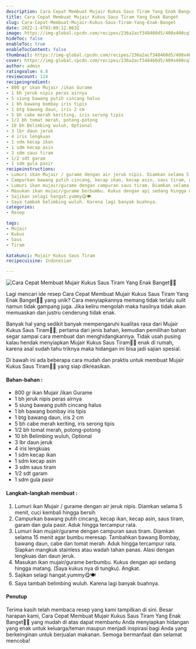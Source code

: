 ```yaml
---
description: Cara Cepat Membuat Mujair Kukus Saus Tiram Yang Enak Banget"
title: Cara Cepat Membuat Mujair Kukus Saus Tiram Yang Enak Banget
slug: Cara-Cepat-Membuat-Mujair-Kukus-Saus-Tiram-Yang-Enak-Banget
date: 2022-1-4T03:09:12.063Z
image: https://img-global.cpcdn.com/recipes/236a2acf348460d5/400x400cq70/photo.jpg
hideToc: false
enableToc: true
enableTocContent: false
thumbnail: https://img-global.cpcdn.com/recipes/236a2acf348460d5/400x400cq70/photo.jpg
cover: https://img-global.cpcdn.com/recipes/236a2acf348460d5/400x400cq70/photo.jpg
author: admin
ratingvalue: 4.8
reviewcount: 124
recipeingredient:
- 800 gr ikan Mujair /ikan Gurame
- 1 bh jeruk nipis peras airnya
- 5 siung bawang putih cincang halus
- 1 bh bawang bombay iris tipis
- 1 btg bawang daun, iris 2 cm
- 5 bh cabe merah keriting, iris serong tipis
- 1/2 bh tomat merah, potong-potong
- 10 bh Belimbing wuluh, Optional
- 3 lbr daun jeruk
- 4 iris lengkuas
- 1 sdm kecap ikan
- 1 sdm kecap asin
- 3 sdm saus tiram
- 1/2 sdt garam
- 1 sdm gula pasir
recipeinstructions:
- Lumuri ikan Mujair / gurame dengan air jeruk nipis. Diamkan selama 5 menit, cuci kembali hingga bersih
- Campurkan bawang putih cincang, kecap ikan, kecap asin, saus tiram, garam dan gula pasir. Aduk hingga tercampur rata.
- Lumuri ikan mujair/gurame dengan campuran saus tiram. Diamkan selama 15 menit agar bumbu meresap. Tambahkan bawang Bombay, bawang daun, cabe dan tomat merah. Aduk hingga tercampur rata. Siapkan mangkuk stainless atau wadah tahan panas. Alasi dengan lengkuas dan daun jeruk.
- Masukan ikan mujair/gurame berbumbu. Kukus dengan api sedang hingga matang. (Saya kukus nya di tungku). Angkat.
- Sajikan selagi hangat.yummy😋🍽️
- Saya tambah belimbing wuluh. Karena lagi banyak buahnya.
categories:
- Resep

tags:
- Mujair
- Kukus
- Saus
- Tiram

katakunci: Mujair Kukus Saus Tiram
recipecuisine: Indonesian

---
```


![Cara Cepat Membuat Mujair Kukus Saus Tiram Yang Enak Banget👩‍🍳](https://img-global.cpcdn.com/recipes/236a2acf348460d5/400x400cq70/photo.jpg)

Lagi mencari ide resep Cara Cepat Membuat Mujair Kukus Saus Tiram Yang Enak Banget👩‍🍳 yang unik? Cara menyiapkannya memang tidak terlalu sulit namun tidak gampang juga. Jika keliru mengolah maka hasilnya tidak akan memuaskan dan justru cenderung tidak enak.

Banyak hal yang sedikit banyak mempengaruhi kualitas rasa dari Mujair Kukus Saus Tiram👩‍🍳, pertama dari jenis bahan, kemudian pemilihan bahan segar sampai cara membuat dan menghidangkannya. Tidak usah pusing kalau hendak menyiapkan Mujair Kukus Saus Tiram👩‍🍳 enak di rumah, karena asal sudah tahu triknya maka hidangan ini bisa jadi sajian spesial.

Di bawah ini ada beberapa cara mudah dan praktis untuk membuat Mujair Kukus Saus Tiram👩‍🍳 yang siap dikreasikan.

<!--inarticleads1-->

#### Bahan-bahan :

- 800 gr ikan Mujair /ikan Gurame
- 1 bh jeruk nipis peras airnya
- 5 siung bawang putih cincang halus
- 1 bh bawang bombay iris tipis
- 1 btg bawang daun, iris 2 cm
- 5 bh cabe merah keriting, iris serong tipis
- 1/2 bh tomat merah, potong-potong
- 10 bh Belimbing wuluh, Optional
- 3 lbr daun jeruk
- 4 iris lengkuas
- 1 sdm kecap ikan
- 1 sdm kecap asin
- 3 sdm saus tiram
- 1/2 sdt garam
- 1 sdm gula pasir

<!--inarticleads2-->

#### Langkah-langkah membuat :

1. Lumuri ikan Mujair / gurame dengan air jeruk nipis. Diamkan selama 5 menit, cuci kembali hingga bersih
1. Campurkan bawang putih cincang, kecap ikan, kecap asin, saus tiram, garam dan gula pasir. Aduk hingga tercampur rata.
1. Lumuri ikan mujair/gurame dengan campuran saus tiram. Diamkan selama 15 menit agar bumbu meresap. Tambahkan bawang Bombay, bawang daun, cabe dan tomat merah. Aduk hingga tercampur rata. Siapkan mangkuk stainless atau wadah tahan panas. Alasi dengan lengkuas dan daun jeruk.
1. Masukan ikan mujair/gurame berbumbu. Kukus dengan api sedang hingga matang. (Saya kukus nya di tungku). Angkat.
1. Sajikan selagi hangat.yummy😋🍽️
1. Saya tambah belimbing wuluh. Karena lagi banyak buahnya.

#### Penutup

Terima kasih telah membaca resep yang kami tampilkan di sini. Besar harapan kami, Cara Cepat Membuat Mujair Kukus Saus Tiram Yang Enak Banget👩‍🍳 yang mudah di atas dapat membantu Anda menyiapkan hidangan yang enak untuk keluarga/teman maupun menjadi inspirasi bagi Anda yang berkeinginan untuk berjualan makanan. Semoga bermanfaat dan selamat mencoba!